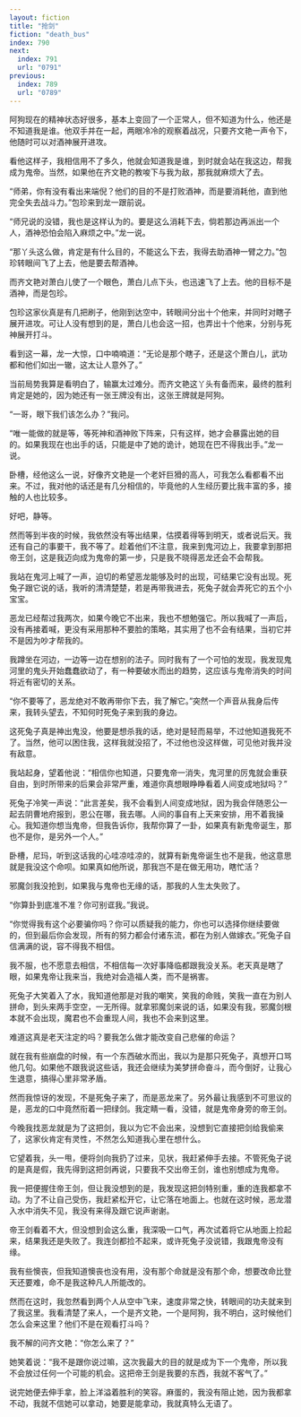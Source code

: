 ```yaml
---
layout: fiction
title: "抢剑"
fiction: "death_bus"
index: 790
next:
  index: 791
  url: "0791"
previous:
  index: 789
  url: "0789"
---
```

阿狗现在的精神状态好很多，基本上变回了一个正常人，但不知道为什么，他还是不知道我是谁。他双手并在一起，两眼冷冷的观察着战况，只要齐文艳一声令下，他随时可以对酒神展开进攻。

看他这样子，我相信用不了多久，他就会知道我是谁，到时就会站在我这边，帮我成为鬼帝。当然，如果他在齐文艳的教唆下与我为敌，那我就麻烦大了去。

“师弟，你有没有看出来端倪？他们的目的不是打败酒神，而是要消耗他，直到他完全失去战斗力。”包珍来到龙一跟前说。

“师兄说的没错，我也是这样认为的。要是这么消耗下去，倘若那边再派出一个人，酒神恐怕会陷入麻烦之中。”龙一说。

“那丫头这么做，肯定是有什么目的，不能这么下去，我得去助酒神一臂之力。”包珍转眼间飞了上去，他是要去帮酒神。

而齐文艳对萧白儿使了一个眼色，萧白儿点下头，也迅速飞了上去。他的目标不是酒神，而是包珍。

包珍这家伙真是有几把刷子，他刚到达空中，转眼间分出十个他来，并同时对瞎子展开进攻。可让人没有想到的是，萧白儿也会这一招，也弄出十个他来，分别与死神展开打斗。

看到这一幕，龙一大惊，口中喃喃道：“无论是那个瞎子，还是这个萧白儿，武功都和他们如出一辙，这太让人意外了。”

当前局势我算是看明白了，输赢太过难分。而齐文艳这丫头有备而来，最终的胜利肯定是她的，因为她还有一张王牌没有出，这张王牌就是阿狗。

“一哥，眼下我们该怎么办？”我问。

“唯一能做的就是等，等死神和酒神败下阵来，只有这样，她才会暴露出她的目的。如果我现在也出手的话，只能是中了她的诡计，她现在巴不得我出手。”龙一说。

卧槽，经他这么一说，好像齐文艳是一个老奸巨猾的高人，可我怎么看都看不出来。不过，我对他的话还是有几分相信的，毕竟他的人生经历要比我丰富的多，接触的人也比较多。

好吧，静等。

然而等到半夜的时候，我依然没有等出结果，估摸着得等到明天，或者说后天。我还有自己的事要干，我不等了。趁着他们不注意，我来到鬼河边上，我要拿到那把帝王剑，这是我迈向成为鬼帝的第一步，只是我不晓得恶龙还会不会帮我。

我站在鬼河上喊了一声，迫切的希望恶龙能够及时的出现，可结果它没有出现。死兔子跟它说的话，我听的清清楚楚，若是再带我进去，死兔子就会弄死它的五个小宝宝。

恶龙已经帮过我两次，如果今晚它不出来，我也不想勉强它。所以我喊了一声后，没有再接着喊，更没有采用那种不要脸的策略，其实用了也不会有结果，当初它并不是因为吵才帮我的。

我蹲坐在河边，一边等一边在想别的法子。同时我有了一个可怕的发现，我发现鬼河里的鬼头开始蠢蠢欲动了，有一种要破水而出的趋势，这应该与鬼帝消失的时间将近有密切的关系。

“你不要等了，恶龙绝对不敢再带你下去，我了解它。”突然一个声音从我身后传来，我转头望去，不知何时死兔子来到我的身边。

这死兔子真是神出鬼没，他要是想杀我的话，绝对是轻而易举，不过他知道我死不了。当然，他可以困住我，这样我就没招了，不过他也没这样做，可见他对我并没有敌意。

我站起身，望着他说：“相信你也知道，只要鬼帝一消失，鬼河里的厉鬼就会重获自由，到时所带来的后果会非常严重，难道你真想眼睁睁看着人间变成地狱吗？”

死兔子冷笑一声说：“此言差矣，我不会看到人间变成地狱，因为我会伴随恩公一起去阴曹地府报到，恩公在哪，我去哪。人间的事自有上天来安排，用不着我操心。我知道你想当鬼帝，但我告诉你，我帮你算了一卦，如果真有新鬼帝诞生，那也不是你，是另外一个人。”

卧槽，尼玛，听到这话我的心哇凉哇凉的，就算有新鬼帝诞生也不是我，他这意思就是我没这个命呗。如果真如他所说，那我岂不是在做无用功，瞎忙活？

邪魔剑我没抢到，如果我与鬼帝也无缘的话，那我的人生太失败了。

“你算卦到底准不准？你可别诓我。”我说。

“你觉得我有这个必要骗你吗？你可以质疑我的能力，你也可以选择你继续要做的，但到最后你会发现，所有的努力都会付诸东流，都在为别人做嫁衣。”死兔子自信满满的说，容不得我不相信。

我不服，也不愿意去相信，不相信每一次好事降临都跟我没关系。老天真是瞎了眼，如果鬼帝让我来当，我绝对会造福人类，而不是祸害。

死兔子大笑着入了水，我知道他那是对我的嘲笑，笑我的命贱，笑我一直在为别人拼命，到头来两手空空，一无所得。就拿邪魔剑来说的话，如果没有我，邪魔剑根本就不会出现，魔君也不会重现人间，我也不会来到这里。

难道这真是老天注定的吗？要我怎么做才能改变自己悲催的命运？

就在我有些崩盘的时候，有一个东西破水而出，我以为是那只死兔子，真想开口骂他几句。如果他不跟我说这些话，我还会继续为美梦拼命奋斗，而今倒好，让我心生退意，搞得心里非常矛盾。

然而我惊讶的发现，不是死兔子来了，而是恶龙来了。另外最让我感到不可思议的是，恶龙的口中竟然衔着一把绿剑。我定睛一看，没错，就是鬼帝身旁的帝王剑。

今晚我找恶龙就是为了这把剑，我以为它不会出来，没想到它直接把剑给我偷来了，这家伙肯定有灵性，不然怎么知道我心里在想什么。

它望着我，头一甩，便将剑向我扔了过来，见状，我赶紧伸手去接。不管死兔子说的是真是假，我先得到这把剑再说，只要我不交出帝王剑，谁也别想成为鬼帝。

我一把便握住帝王剑，但让我没想到的是，我发现这把剑特别重，重的连我都拿不动。为了不让自己受伤，我赶紧松开它，让它落在地面上。也就在这时候，恶龙潜入水中消失不见，我没有来得及跟它说声谢谢。

帝王剑看着不大，但没想到会这么重，我深吸一口气，再次试着将它从地面上捡起来，结果我还是失败了。我连剑都捡不起来，或许死兔子没说错，我跟鬼帝没有缘。

我有些懊丧，但我知道懊丧也没有用，没有那个命就是没有那个命，想要改命比登天还要难，命不是我这种凡人所能改的。

然而在这时，我忽然看到两个人从空中飞来，速度非常之快，转眼间的功夫就来到了我这里。我看清楚了来人，一个是齐文艳，一个是阿狗，我不明白，这时候他们怎么会来这里？他们不是在观看打斗吗？

我不解的问齐文艳：“你怎么来了？”

她笑着说：“我不是跟你说过嘛，这次我最大的目的就是成为下一个鬼帝，所以我不会放过任何一个可能的机会。这把帝王剑是我要的东西，我就不客气了。”

说完她便去伸手拿，脸上洋溢着胜利的笑容。麻蛋的，我没有阻止她，因为我都拿不动，我就不信她可以拿动，她要是能拿动，我就真特么无语了。